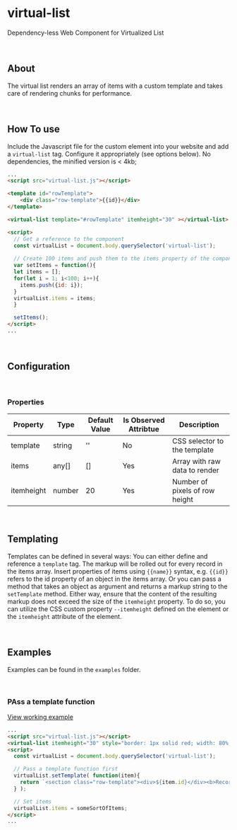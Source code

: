 # virtual-list
Dependency-less Web Component for Virtualized List

&nbsp;
## About
The virtual list renders an array of items with a custom template and takes care of rendering chunks for performance.

&nbsp;
## How To use
Include the Javascript file for the custom element into your website and add a `virtual-list` tag. Configure it appropriately (see options below). No dependencies, the minified version is &lt; 4kb;

```html
...
<script src="virtual-list.js"></script>

<template id="rowTemplate">
    <div class="row-template">{{id}}</div>
</template>

<virtual-list template="#rowTemplate" itemheight="30" ></virtual-list>

<script>
  // Get a reference to the component
  const virtualList = document.body.querySelector('virtual-list');
  
  // Create 100 items and push them to the items property of the component
  var setItems = function(){
  let items = [];
  for(let i = 1; i<100; i++){
    items.push({id: i});
  }
  virtualList.items = items;
  }

  setItems();
</script>
...
```

&nbsp;
## Configuration

&nbsp;
### Properties

Property               | Type | Default Value | Is Observed Attribtue | Description
----------------------- | ----| ---------------- | --------------------- | -----------------------------------
template | string | '' | No | CSS selector to the template
items | any[] | [] | Yes | Array with raw data to render
itemheight | number | 20 | Yes | Number of pixels of row height

&nbsp;
## Templating
Templates can be defined in several ways:
You can either define and reference a `template` tag. The markup will be rolled out for every record in the items array. Insert properties of items using `{{name}}` syntax, e.g. `{{id}}` refers to the id property of an object in the items array. 
Or you can pass a method that takes an object as argument and returns a markup string to the `setTemplate` method.
Either way, ensure that the content of the resulting markup does not exceed the size of the `itemheight` property. To do so, you can utilize the CSS custom property `--itemheight` defined on the element or the `itemheight` attribute of the element. 

&nbsp;
## Examples
Examples can be found in the `examples` folder.

&nbsp;
### PAss a template function
[View working example](https://onebitahead.github.io/virtual-list/examples/template-function.html)
```html
...
<script src="virtual-list.js"></script>
<virtual-list itemheight="30" style="border: 1px solid red; width: 80%; height: 80vh"></virtual-list>
<script>
  const virtualList = document.body.querySelector('virtual-list');

  // Pass a template function first
  virtualList.setTemplate( function(item){ 
    return `<section class="row-template"><div>${item.id}</div><b>Records</b></section>` 
  } );

  // Set items
  virtualList.items = someSortOfItems;
</script>
...
```